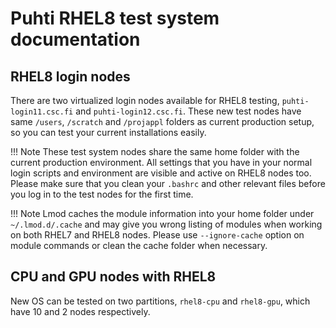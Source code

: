 # Puhti RHEL8 test system documentation

## RHEL8 login nodes

There are two virtualized login nodes available for RHEL8 testing,
`puhti-login11.csc.fi` and `puhti-login12.csc.fi`. These new test
nodes have same `/users`, `/scratch` and `/projappl` folders as current
production setup, so you can test your current installations easily.

!!! Note
    These test system nodes share the same home folder with the
    current production environment. All settings that you have in your
    normal login scripts and environment are visible and active on
    RHEL8 nodes too. Please make sure that you clean your `.bashrc`
    and other relevant files before you log in to the test nodes for
    the first time.

!!! Note
    Lmod caches the module information into your home folder under
    `~/.lmod.d/.cache` and may give you wrong listing of modules when
    working on both RHEL7 and RHEL8 nodes. Please use `--ignore-cache`
    option on module commands or clean the cache folder when
    necessary.

## CPU and GPU nodes with RHEL8

New OS can be tested on two partitions, `rhel8-cpu` and `rhel8-gpu`,
which have 10 and 2 nodes respectively.
